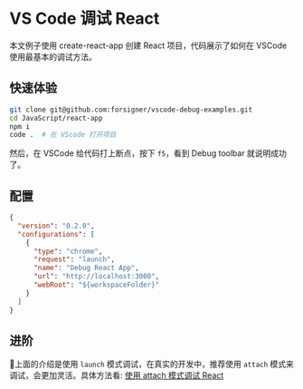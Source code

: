 # VS Code 调试 React

本文例子使用 create-react-app 创建 React 项目，代码展示了如何在 VSCode 使用最基本的调试方法。

## 快速体验

``` bash
git clone git@github.com:forsigner/vscode-debug-examples.git
cd JavaScript/react-app
npm i
code .  # 在 VScode 打开项目
```

然后，在 VSCode 给代码打上断点，按下 `f5`，看到 Debug toolbar 就说明成功了。

## 配置

```json
{
  "version": "0.2.0",
  "configurations": [
    {
      "type": "chrome",
      "request": "launch",
      "name": "Debug React App",
      "url": "http://localhost:3000",
      "webRoot": "${workspaceFolder}"
    }
  ]
}
```

## 进阶

上面的介绍是使用 `launch` 模式调试，在真实的开发中，推荐使用 `attach` 模式来调试，会更加灵活。具体方法看: [使用 attach 模式调试 React](/JavaScript/react-app-attach/README.md)
